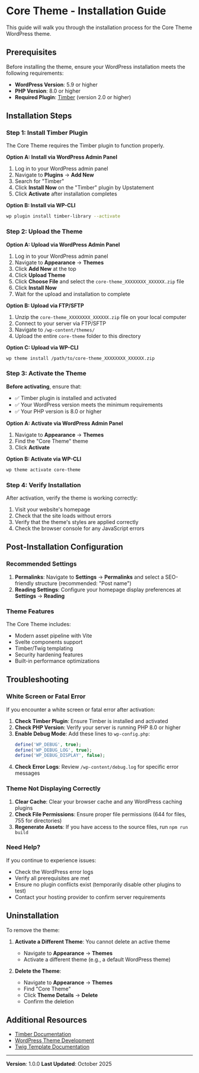 # Core Theme - Installation Guide

This guide will walk you through the installation process for the Core Theme WordPress theme.

## Prerequisites

Before installing the theme, ensure your WordPress installation meets the following requirements:

- **WordPress Version**: 5.9 or higher
- **PHP Version**: 8.0 or higher
- **Required Plugin**: [Timber](https://wordpress.org/plugins/timber-library/) (version 2.0 or higher)

## Installation Steps

### Step 1: Install Timber Plugin

The Core Theme requires the Timber plugin to function properly.

**Option A: Install via WordPress Admin Panel**
1. Log in to your WordPress admin panel
2. Navigate to **Plugins** → **Add New**
3. Search for "Timber"
4. Click **Install Now** on the "Timber" plugin by Upstatement
5. Click **Activate** after installation completes

**Option B: Install via WP-CLI**
```bash
wp plugin install timber-library --activate
```

### Step 2: Upload the Theme

**Option A: Upload via WordPress Admin Panel**
1. Log in to your WordPress admin panel
2. Navigate to **Appearance** → **Themes**
3. Click **Add New** at the top
4. Click **Upload Theme**
5. Click **Choose File** and select the `core-theme_XXXXXXXX_XXXXXX.zip` file
6. Click **Install Now**
7. Wait for the upload and installation to complete

**Option B: Upload via FTP/SFTP**
1. Unzip the `core-theme_XXXXXXXX_XXXXXX.zip` file on your local computer
2. Connect to your server via FTP/SFTP
3. Navigate to `/wp-content/themes/`
4. Upload the entire `core-theme` folder to this directory

**Option C: Upload via WP-CLI**
```bash
wp theme install /path/to/core-theme_XXXXXXXX_XXXXXX.zip
```

### Step 3: Activate the Theme

**Before activating**, ensure that:
- ✅ Timber plugin is installed and activated
- ✅ Your WordPress version meets the minimum requirements
- ✅ Your PHP version is 8.0 or higher

**Option A: Activate via WordPress Admin Panel**
1. Navigate to **Appearance** → **Themes**
2. Find the "Core Theme" theme
3. Click **Activate**

**Option B: Activate via WP-CLI**
```bash
wp theme activate core-theme
```

### Step 4: Verify Installation

After activation, verify the theme is working correctly:

1. Visit your website's homepage
2. Check that the site loads without errors
3. Verify that the theme's styles are applied correctly
4. Check the browser console for any JavaScript errors

## Post-Installation Configuration

### Recommended Settings

1. **Permalinks**: Navigate to **Settings** → **Permalinks** and select a SEO-friendly structure (recommended: "Post name")
2. **Reading Settings**: Configure your homepage display preferences at **Settings** → **Reading**

### Theme Features

The Core Theme includes:
- Modern asset pipeline with Vite
- Svelte components support
- Timber/Twig templating
- Security hardening features
- Built-in performance optimizations

## Troubleshooting

### White Screen or Fatal Error

If you encounter a white screen or fatal error after activation:

1. **Check Timber Plugin**: Ensure Timber is installed and activated
2. **Check PHP Version**: Verify your server is running PHP 8.0 or higher
3. **Enable Debug Mode**: Add these lines to `wp-config.php`:
   ```php
   define('WP_DEBUG', true);
   define('WP_DEBUG_LOG', true);
   define('WP_DEBUG_DISPLAY', false);
   ```
4. **Check Error Logs**: Review `/wp-content/debug.log` for specific error messages

### Theme Not Displaying Correctly

1. **Clear Cache**: Clear your browser cache and any WordPress caching plugins
2. **Check File Permissions**: Ensure proper file permissions (644 for files, 755 for directories)
3. **Regenerate Assets**: If you have access to the source files, run `npm run build`

### Need Help?

If you continue to experience issues:
- Check the WordPress error logs
- Verify all prerequisites are met
- Ensure no plugin conflicts exist (temporarily disable other plugins to test)
- Contact your hosting provider to confirm server requirements

## Uninstallation

To remove the theme:

1. **Activate a Different Theme**: You cannot delete an active theme
   - Navigate to **Appearance** → **Themes**
   - Activate a different theme (e.g., a default WordPress theme)

2. **Delete the Theme**:
   - Navigate to **Appearance** → **Themes**
   - Find "Core Theme"
   - Click **Theme Details** → **Delete**
   - Confirm the deletion

## Additional Resources

- [Timber Documentation](https://timber.github.io/docs/)
- [WordPress Theme Development](https://developer.wordpress.org/themes/)
- [Twig Template Documentation](https://twig.symfony.com/doc/)

---

**Version**: 1.0.0
**Last Updated**: October 2025
